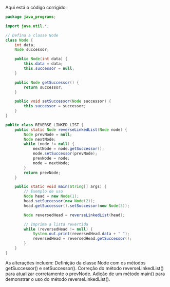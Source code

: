 Aqui está o código corrigido:
```Java
package java_programs;

import java.util.*;

// Defina a classe Node
class Node {
    int data;
    Node successor;

    public Node(int data) {
        this.data = data;
        this.successor = null;
    }

    public Node getSuccessor() {
        return successor;
    }

    public void setSuccessor(Node successor) {
        this.successor = successor;
    }
}

public class REVERSE_LINKED_LIST {
    public static Node reverseLinkedList(Node node) {
        Node prevNode = null;
        Node nextNode;
        while (node != null) {
            nextNode = node.getSuccessor();
            node.setSuccessor(prevNode);
            prevNode = node;
            node = nextNode;
        }
        return prevNode;
    }

    public static void main(String[] args) {
        // Exemplo de uso
        Node head = new Node(1);
        head.setSuccessor(new Node(2));
        head.getSuccessor().setSuccessor(new Node(3));

        Node reversedHead = reverseLinkedList(head);

        // Imprima a lista revertida
        while (reversedHead != null) {
            System.out.print(reversedHead.data + " ");
            reversedHead = reversedHead.getSuccessor();
        }
    }
}
```
As alterações incluem:
Definição da classe Node com os métodos getSuccessor() e setSuccessor().
Correção do método reverseLinkedList() para atualizar corretamente o prevNode.
Adição de um método main() para demonstrar o uso do método reverseLinkedList().
